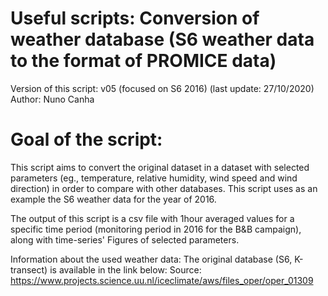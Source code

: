 # Useful scripts: Conversion of weather database (S6 weather data to the format of PROMICE data)

Version of this script: v05 (focused on S6 2016) (last update: 27/10/2020)
Author: Nuno Canha

# Goal of the script:
This script aims to convert the original dataset in a dataset with selected parameters (eg., temperature, relative humidity, wind speed and wind direction) in order to compare with other databases. This script uses as an example the S6 weather data for the year of 2016.

The output of this script is a csv file with 1hour averaged values for a specific time period (monitoring period in 2016 for the B&B campaign), along with time-series' Figures of selected parameters.

Information about the used weather data:
The original database (S6, K-transect) is available in the link below:
Source: https://www.projects.science.uu.nl/iceclimate/aws/files_oper/oper_01309




